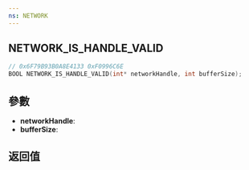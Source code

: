 ```yaml
---
ns: NETWORK
---
```

## NETWORK_IS_HANDLE_VALID

```c
// 0x6F79B93B0A8E4133 0xF0996C6E
BOOL NETWORK_IS_HANDLE_VALID(int* networkHandle, int bufferSize);
```


## 參數
* **networkHandle**: 
* **bufferSize**: 

## 返回值
